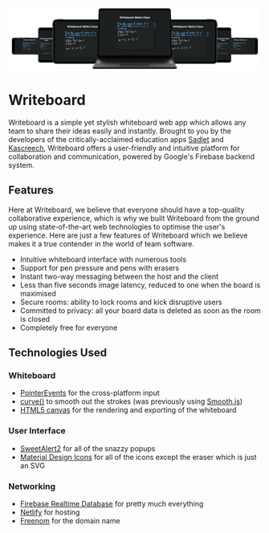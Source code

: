 [![Writeboard Mockups](src/images/banner/full.png)](https://writeboard.ga)

# Writeboard
Writeboard is a simple yet stylish whiteboard web app which allows any team to share their ideas easily and instantly. Brought to you by the developers of the critically-acclaimed education apps [Sadlet](https://github.com/w-henderson/Sadlet) and [Kascreech](https://github.com/w-henderson/Kascreech), Writeboard offers a user-friendly and intuitive platform for collaboration and communication, powered by Google's Firebase backend system.

## Features
Here at Writeboard, we believe that everyone should have a top-quality collaborative experience, which is why we built Writeboard from the ground up using state-of-the-art web technologies to optimise the user's experience. Here are just a few features of Writeboard which we believe makes it a true contender in the world of team software.

- Intuitive whiteboard interface with numerous tools
- Support for pen pressure and pens with erasers
- Instant two-way messaging between the host and the client
- Less than five seconds image latency, reduced to one when the board is maximised
- Secure rooms: ability to lock rooms and kick disruptive users
- Committed to privacy: all your board data is deleted as soon as the room is closed
- Completely free for everyone

## Technologies Used

### Whiteboard

- [PointerEvents](https://developer.mozilla.org/en-US/docs/Web/API/Pointer_events) for the cross-platform input
- [curve()](https://stackoverflow.com/a/17286720/6106196) to smooth out the strokes (was previously using [Smooth.js](https://github.com/osuushi/Smooth.js))
- [HTML5 canvas](https://developer.mozilla.org/en-US/docs/Web/API/Canvas_API) for the rendering and exporting of the whiteboard

### User Interface

- [SweetAlert2](https://sweetalert2.github.io) for all of the snazzy popups
- [Material Design Icons](https://material.io/resources/icons) for all of the icons except the eraser which is just an SVG

### Networking

- [Firebase Realtime Database](https://firebase.google.com/docs/database) for pretty much everything
- [Netlify](https://www.netlify.com) for hosting
- [Freenom](https://www.freenom.com/) for the domain name